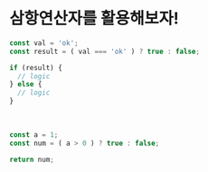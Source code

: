 # 삼항연산자를 활용해보자!

```javascript
const val = 'ok';
const result = ( val === 'ok' ) ? true : false;

if (result) {
  // logic
} else {
  // logic
}
```

<br/>

```javascript
const a = 1;
const num = ( a > 0 ) ? true : false;

return num;
```